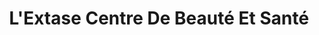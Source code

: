 ---
title: "L'Extase Centre De Beauté Et Santé"
url: /trois-rivieres/lextase-centre-de-beaute-et-sante/
shop: beauty
---